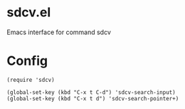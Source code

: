 # sdcv.el

Emacs interface for command sdcv


# Config

```
(require 'sdcv)

(global-set-key (kbd "C-x t C-d") 'sdcv-search-input)
(global-set-key (kbd "C-x t d") 'sdcv-search-pointer+)
```
